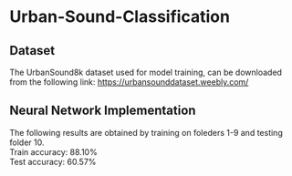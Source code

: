 # Urban-Sound-Classification

## Dataset
The UrbanSound8k dataset used for model training, can be downloaded from the following link: https://urbansounddataset.weebly.com/ <br />

## Neural Network Implementation 
The following results are obtained by training on foleders 1-9 and testing folder 10. <br />
Train accuracy: 88.10% <br />
Test accuracy: 60.57%<br />
